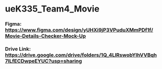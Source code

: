 # ueK335_Team4_Movie
### Figma: https://www.figma.com/design/yUHXi9jP3VPuduXMmPDf1f/Movie-Details-Checker-Mock-Up
### Drive Link: https://drive.google.com/drive/folders/1Q_4LlRswobYIhVVBqh7ILfECDwpeEYUC?usp=sharing
